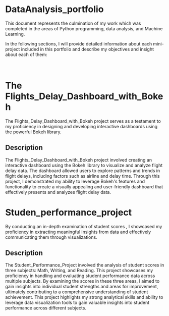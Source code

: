 # DataAnalysis_portfolio
This document represents the culmination of my work which was completed in the areas of Python programming, data analysis, and Machine Learning.

In the following sections, I will provide detailed information about each mini-project included in this portfolio and describe my objectives and insight about each of them: 
<br><br><br>



# The Flights_Delay_Dashboard_with_Bokeh

The Flights_Delay_Dashboard_with_Bokeh project serves as a testament to my proficiency in designing and developing interactive dashboards using the powerful Bokeh library. 

## Description
The Flights_Delay_Dashboard_with_Bokeh project involved creating an interactive dashboard using the Bokeh library to visualize and analyze flight delay data. The dashboard allowed users to explore patterns and trends in flight delays, including factors such as airline and delay time. Through this project, I demonstrated my ability to leverage Bokeh's features and functionality to create a visually appealing and user-friendly dashboard that effectively presents and analyzes flight delay data.


# Studen_performance_project

 By conducting an in-depth examination of student scores , I showcased my proficiency in extracting meaningful insights from data and effectively communicating them through visualizations. 

## Description

The Student_Performance_Project involved the analysis of student scores in three subjects: Math, Writing, and Reading. 
This project showcases my proficiency in handling and evaluating student performance data across multiple subjects.
By examining the scores in these three areas, I aimed to gain insights into individual student strengths and areas for improvement, ultimately contributing to a comprehensive understanding of student achievement.
This project highlights my strong analytical skills and ability to leverage data visualization tools to gain valuable insights into student performance across different subjects.


<br><br><br>

